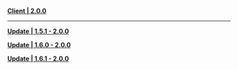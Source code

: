 **[Client | 2.0.0](https://autopatchhkws.yuanshen.com/client_app/pc_mihoyo/20210721_3a3ca8dfe8b26ea2/GenshinImpact_2.0.0.zip)**

---

**[Update | 1.5.1 - 2.0.0](https://autopatchhkws.yuanshen.com/client_app/update/hk4e_global/10/game_1.5.1_2.0.0_diff_iQmNhMF0VAqnUTb1.zip)**

**[Update | 1.6.0 - 2.0.0](https://autopatchhkws.yuanshen.com/client_app/update/hk4e_global/10/game_1.6.0_2.0.0_diff_NmOQGgYFcB60KLzk.zip)**

**[Update | 1.6.1 - 2.0.0](https://autopatchhkws.yuanshen.com/client_app/update/hk4e_global/10/game_1.6.1_2.0.0_diff_GLrkVi02eEIJHmoZ.zip)**
